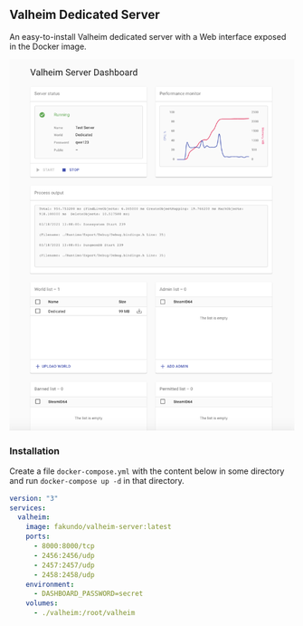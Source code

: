 ## Valheim Dedicated Server

An easy-to-install Valheim dedicated server with a Web interface exposed in the Docker image.

![Screenshot](/screenshot.png "Screenshot")

### Installation

Create a file `docker-compose.yml` with the content below in some directory and run `docker-compose up -d` in that directory.

```yaml
version: "3"
services:
  valheim:
    image: fakundo/valheim-server:latest
    ports:
      - 8000:8000/tcp
      - 2456:2456/udp
      - 2457:2457/udp
      - 2458:2458/udp
    environment:
      - DASHBOARD_PASSWORD=secret
    volumes:
      - ./valheim:/root/valheim
```
